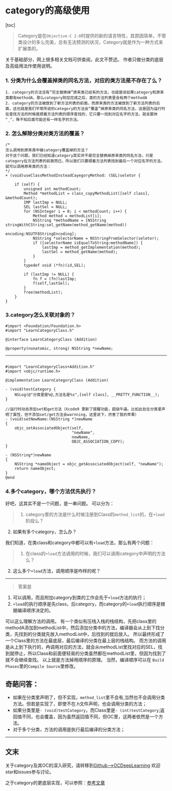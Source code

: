 # category的高级使用


[toc]

> Category是在`Objective-C 2.0`时提供的新的语言特性，其原因简单，不管类设计的多么完美，总有无法预测的状况，Category就是作为一种方式来扩展类的。

关于基础部分，网上很多相关文档可供查阅，此文不赘述。
作者只做分类的底层及高级用法作使用说明。

### 1. 分类为什么会覆盖掉类的同名方法，对应的类方法是不存在了么？

```
1. category的方法没有“完全替换掉”原来类已经有的方法，也就是说如果category和原来类都有methodA，那么category附加完成之后，类的方法列表里会有两个methodA
2. category的方法被放到了新方法列表的前面，而原来类的方法被放到了新方法列表的后面，这也就是我们平常所说的category的方法会“覆盖”掉原来类的同名方法，这是因为运行时在查找方法的时候是顺着方法列表的顺序查找的，它只要一找到对应名字的方法，就会罢休^_^，殊不知后面可能还有一样名字的方法。
```
### 2. 怎么解除分类对类方法的覆盖？

```
/*
怎么调用到原来类中被category覆盖掉的方法？
对于这个问题，我们已经知道category其实并不是完全替换掉原来类的同名方法，只是category在方法列表的前面而已，所以我们只要顺着方法列表找到最后一个对应名字的方法，就可以调用原来类的方法：
*/
+ (void)useClassMethodInsteadCayegoryMethod: (SEL)seletor {
    
    if (self) {
        unsigned int methodCount;
        Method *methodList = class_copyMethodList([self class], &methodCount);
        IMP lastImp = NULL;
        SEL lastSel = NULL;
        for (NSInteger i = 0; i < methodCount; i++) {
            Method method = methodList[i];
            NSString *methodName = [NSString stringWithCString:sel_getName(method_getName(method))
                                                      encoding:NSUTF8StringEncoding];
            NSString *selectorName = NSStringFromSelector(seletor);
            if ([selectorName isEqualToString:methodName]) {
                lastImp = method_getImplementation(method);
                lastSel = method_getName(method);
            }
        }
        typedef void (*fn)(id,SEL);
        
        if (lastImp != NULL) {
            fn f = (fn)lastImp;
            f(self,lastSel);
        }
        free(methodList);
    }
}
```

### 3.category怎么关联对象的？
```
#import <Foundation/Foundation.h>
#import "LearnCategoryClass.h"

@interface LearnCategoryClass (Addition)

@property(nonatomic, strong) NSString *newName;

```
-------

```

#import "LearnCategoryClass+Addition.h"
#import <objc/runtime.h>

@implementation LearnCategoryClass (Addition)

- (void)testCategory {
    NSLog(@"分类里是%@,方法名是%s",[self class], __PRETTY_FUNCTION__);
}

//运行时动态添加set和get方法（Xcode9 更新了提醒功能，超级牛逼。比如此处在分类里声明了属性，但不添加set/get方法会warnning，这里说下，厉害了我的苹果）
- (void)setNewName:(NSString *)newName
{
    objc_setAssociatedObject(self,
                             "newName",
                             newName,
                             OBJC_ASSOCIATION_COPY);
}

- (NSString*)newName
{
    NSString *nameObject = objc_getAssociatedObject(self, "newName");
    return nameObject;
}
@end
```


### 4.多个category，哪个方法优先执行？
好吧，这其实不是一个问题，是一串问题。
可以分为：
> 1. category里的方法是什么时候注册到Class的`method_list`的，在`+load`阶段么？
2. 如果有多个category，怎么办？

我们知道，在类class和category中都可以有`+load`方法，那么有两个问题：
> 1. 在class的`+load`方法调用的时候，我们可以调用category中声明的方法么？
2. 这么多个`+load`方法，调用顺序是咋样的呢？

--------

>答案是
1. 可以调用，而且附加category到类的工作会先于`+load`方法的执行；
2. `+load`的执行顺序是先class，后category，而category的`+load`执行顺序是根据编译顺序决定的。

可以这么理解方法的调用。
有一个类似有压栈入栈的栈结构，先把class里的methodA添加到methodList中，然后添加分类中的方法，编译器会从上到下找分类，先找到的分类就先放入methodList中，后找到的就后放入。
所以最终形成了一个Class里的方法在最底层，最后编译的分类在最上层的栈结构。
而方法的调用是从上到下执行的，冉调用对应的方法，就会从methodList里找对应的SEL，找到就停止，所以Class和前面便轻易的分类虽然都在methodList里，但因为找到了就不会继续查找。
以上就是方法掉用顺序的原理。
当然，编译顺序可以在 `Build Phases`里的`Compile Source`里修改。

## 奇葩问答：

* 如果在分类里声明了，但不实现，`method_list`里不会有,当然也不会调用分类方法。但若是实现了，即使不在.h文件声明，也会调用分类的方法；
* 如果分类里是`- (void)testCategory`，而Class里是`- (int)testCategory`;返回值不同，也会覆盖，因为虽然返回值不同，但OC里，这两者依然是一个方法。
* 对于多个分类，方法的调用是执行最后编译的分类方法；


-------
## 文末
关于category及其OC的深入研究，请转移到[Github—>OCDeepLearning](https://github.com/walkertop/OCDeepLearning)
欢迎star和issues参与讨论。



之于category的更底层实现，可以参照：[参考文章](https://tech.meituan.com/DiveIntoCategory.html)




